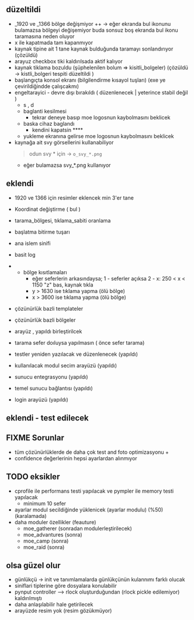 ## düzeltildi

- _1920 ve _1366 bölge değişmiyor ++
    -> eğer ekranda bul ikonunu bulamazsa bölgeyi değişemiyor
        buda sonsuz boş ekranda bul ikonu taramasına neden oluyor
- x ile kapatmada tam kapanmıyor
- kaynak tipine ait 1 tane kaynak bulduğunda taramayı sonlandırıyor (çözüldü)
- arayuz checkbox tiki kaldırılsada aktif kalıyor
- kaynak tiklama bozuldu (şüphelenilen bolum => kisitli_bolgeler) (çözüldü -> kistli_bolgeri tespiti düzeltildi )
- başlangıçta konsol ekranı (bilgilendirme kısayol tuşları) (exe ye çevirildiğindde çalışcakmı)
- engeltarayici - devre dışı bırakıldı ( düzenlenecek | yeterince stabil değil )
    - s , d
    - baglanti kesilmesi
        - tekrar deneye basıp moe logosnun kaybolmasını beklicek
    - baska cihaz baglandı
        - kendini kapatsin ****
    - yukleme ekranına gelirse moe logosnun kaybolmasını beklicek
- kaynağa ait svy görsellerini kullanabiliyor
    > odun svy * için -> `o_svy_*.png`
    - eğer bulamazsa svy_*.png kullanıyor
## eklendi

- 1920 ve 1366 için resimler eklencek min 3'er tane
- Koordinat değiştirme ( bul )
- tarama_bölgesi, tıklama_sabiti oranlama
- başlatma bitirme tuşarı
- ana islem sinifi
- basit log
- - bölge kısıtlamaları
    - eğer seferlerin arkasındaysa;
        1 - seferler açıksa
        2 - x: 250 < x < 1150
            "z" bas, kaynak tıkla
    - y > 1630 ise tıklama yapma (ölü bölge)
    - x > 3600 ise tıklama yapma (ölü bölge)
- çözünürlük bazli templateler
- çözünürlük bazli bölgeler
- arayüz , yapıldı birleştirilcek
- tarama sefer doıluysa yapılmasın ( önce sefer tarama)
- testler yeniden yazılacak ve düzenlenecek (yapıldı)

- kullanılacak modul secim arayüzü (yapıldı)
- sunucu entegrasyonu (yapıldı)
- temel sunucu bağlantısı (yapıldı)
- login arayüzü (yapıldı)

## eklendi - test edilecek


## FIXME Sorunlar

- tüm çözünürlüklerde de daha çok test and foto optimizasyonu +
- confidence değerlerinin hepsi ayarlardan alınmıyor

## TODO eksikler

- cprofile ile performans testi yapılacak ve pympler ile memory testi yapılacak
    + minimum 10 sefer
- ayarlar modul secildiğinde yüklenicek (ayarlar modulu) (%50) (karalamada)
- daha moduler özellikler (feauture)
    - moe_gatherer (sonradan modulerleştirilecek)
    - moe_advantures (sonra)
    - moe_camp (sonra)
    - moe_raid (sonra)

## olsa güzel olur

- günlükçü ->  init ve tanımlamalarda günlükçünün kulannımı farklı olucak
- siniflari tiplerine göre dosyalara konulabilir
- pynput controller --> rlock oluşturduğundan (rlock pickle edilemiyor) kaldırılmıştı
- daha anlaşılabilir hale getirilecek
- arayüzde resim yok (resim gözükmüyor)
